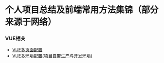 # 个人项目总结及前端常用方法集锦（部分来源于网络）

### VUE相关
* [VUE多页面配置](./notes-md/vue-family/vue多页面配置.md)
* [VUE多环境配置(项目自带生产与开发环境)](./notes-md/vue-family/vue多环境配置.md)